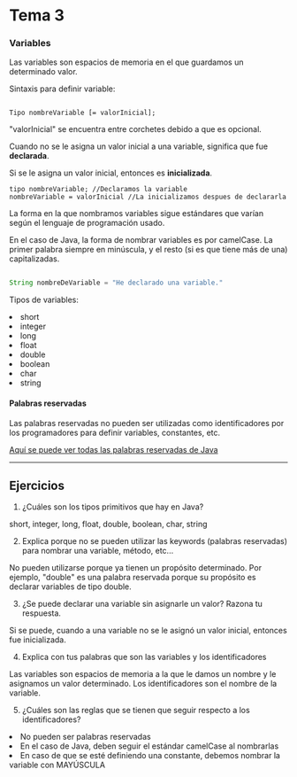 # Tema 3

<h3>Variables</h3>

Las variables son espacios de memoria en el que guardamos un determinado valor.

Sintaxis para definir variable:

```

Tipo nombreVariable [= valorInicial];

```

"valorInicial" se encuentra entre corchetes debido a que es opcional. 

Cuando no se le asigna un valor inicial a una variable, significa que fue <b>declarada</b>.

Si se le asigna un valor inicial, entonces es <b>inicializada</b>.

```
tipo nombreVariable; //Declaramos la variable
nombreVariable = valorInicial //La inicializamos despues de declararla

```

La forma en la que nombramos variables sigue estándares que varían según el lenguaje de programación usado.

En el caso de Java, la forma de nombrar variables es por camelCase. La primer palabra siempre en minúscula, y el resto (si es que tiene más de una) capitalizadas.


```java

String nombreDeVariable = "He declarado una variable."


```

Tipos de variables:

<li>short</li>
<li>integer</li>
<li>long</li>
<li>float</li>
<li>double</li>
<li>boolean</li>
<li>char</li>
<li>string</li>


<h4>Palabras reservadas</h4>

Las palabras reservadas no pueden ser utilizadas como identificadores por los programadores para definir variables, constantes, etc.

<a href="https://www.javatpoint.com/java-keywords">Aquí se puede ver todas las palabras reservadas de Java</a>

<hr>

<h2> Ejercicios </h2>

1) ¿Cuáles son los tipos primitivos que hay en Java? <br>

short, integer, long, float, double, boolean, char, string

2) Explica porque no se pueden utilizar las keywords (palabras reservadas) para nombrar una variable, método, etc... <br>

No pueden utilizarse porque ya tienen un propósito determinado. Por ejemplo, "double" es una palabra reservada porque su propósito es declarar
variables de tipo double. 

3) ¿Se puede declarar una variable sin asignarle un valor? Razona tu respuesta. <br>

Si se puede, cuando a una variable no se le asignó un valor inicial, entonces fue inicializada.

4) Explica con tus palabras que son las variables y los identificadores <br>

Las variables son espacios de memoria a la que le damos un nombre y le asignamos un valor determinado. Los identificadores son el nombre de la variable.

5) ¿Cuáles son las reglas que se tienen que seguir respecto a los identificadores? <br>

<li>No pueden ser palabras reservadas</li>
<li>En el caso de Java, deben seguir el estándar camelCase al nombrarlas </li>
<li>En caso de que se esté definiendo una constante, debemos nombrar la variable con MAYÚSCULA </li>









 
